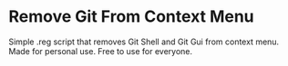 # Remove Git From Context Menu
Simple .reg script that removes Git Shell and Git Gui from context menu.
Made for personal use. Free to use for everyone.
